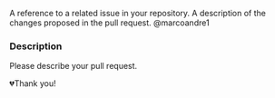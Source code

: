 
A reference to a related issue in your repository.
A description of the changes proposed in the pull request.
@marcoandre1

### Description
Please describe your pull request.

💔Thank you!
